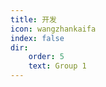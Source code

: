 ```yaml
---
title: 开发
icon: wangzhankaifa
index: false
dir:
    order: 5
    text: Group 1
---
```


 <Catalog />